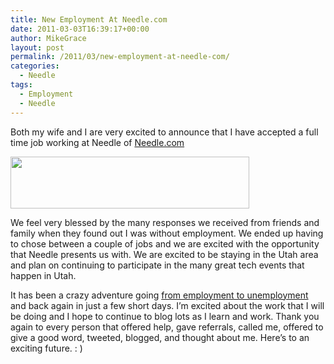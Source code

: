 ```yaml
---
title: New Employment At Needle.com
date: 2011-03-03T16:39:17+00:00
author: MikeGrace
layout: post
permalink: /2011/03/new-employment-at-needle-com/
categories:
  - Needle
tags:
  - Employment
  - Needle
---
```

Both my wife and I are very excited to announce that I have accepted a full time job working at Needle of [Needle.com](http://needle.com/)

[<img class="alignnone" src="http://mikegrace.s3.amazonaws.com/geek-blog/needle.jpg" alt="" width="382" height="83" />](http://needle.com/)

We feel very blessed by the many responses we received from friends and family when they found out I was without employment. We ended up having to chose between a couple of jobs and we are excited with the opportunity that Needle presents us with. We are excited to be staying in the Utah area and plan on continuing to participate in the many great tech events that happen in Utah.

It has been a crazy adventure going [from employment to unemployment](http://geek.michaelgrace.org/2011/02/life-at-a-startup/) and back again in just a few short days. I&#8217;m excited about the work that I will be doing and I hope to continue to blog lots as I learn and work. Thank you again to every person that offered help, gave referrals, called me, offered to give a good word, tweeted, blogged, and thought about me. Here&#8217;s to an exciting future. : )